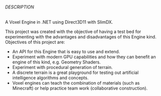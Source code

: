 ###### DESCRIPTION

A Voxel Engine in .NET using Direct3D11 with SlimDX. 

This project was created with the objective of having a test bed for experimenting with the advantages and disadvantages of this Engine kind. Objectives of this project are:

- An API for this Engine that is easy to use and extend.
- Experiment with modern GPU capabilities and how they can benefit an engine of this kind, e.g. Geometry Shaders.
- Experiment with procedural generation of terrain.
- A discrete terrain is a great playground for testing out artificial intelligence algorithms and concepts.
- Voxel engines can teach the combination of materials (such as Minecraft) or help practice team work (collaborative construction).